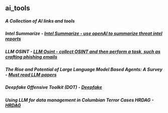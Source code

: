 ## ai_tools
##### A Collection of AI links and tools

##### Intel Summarize - [Intel Summarize - use openAI to summarize threat intel reports](https://github.com/MHaggis/notes/tree/master/utilities/intelsummarize)
##### LLM OSINT - [LLM Osint - collect OSINT and then perform a task, such as crafting phishing emails](https://github.com/sshh12/llm_osint)
##### The Rise and Potential of Large Language Model Based Agents: A Survey - [Must read LLM papers](https://github.com/WooooDyy/LLM-Agent-Paper-List)
##### Deepfake Offensive Toolkit (DOT) - [Deepfake](https://github.com/sensity-ai/dot)
##### Using LLM for data management in Columbian Terror Cases HRDAG - [HRDAG](https://hrdag.org/tech-corner/)
